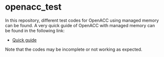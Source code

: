 # openacc_test

In this repository, different test codes for OpenACC using managed memory can be found. A very quick guide of OpenACC with managed memory can be found in the following link:

- [Quick guide](openaccbasics.md) 

Note that the codes may be incomplete or not working as expected.
